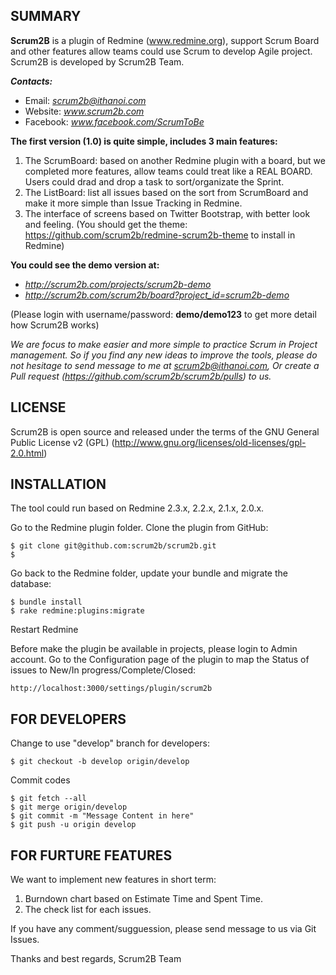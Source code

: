 SUMMARY
-------

**Scrum2B** is a plugin of Redmine (www.redmine.org), support Scrum Board and other features allow teams could use Scrum to develop Agile project.
Scrum2B is developed by Scrum2B Team.

***Contacts:***
- Email: *scrum2b@ithanoi.com*
- Website: *www.scrum2b.com*
- Facebook: *www.facebook.com/ScrumToBe*


**The first version (1.0) is quite simple, includes 3 main features:**

1. The ScrumBoard: based on another Redmine plugin with a board, but we completed more features, allow teams could treat like a REAL BOARD.
Users could drad and drop a task to sort/organizate the Sprint.
2. The ListBoard: list all issues based on the sort from ScrumBoard and make it more simple than Issue Tracking in Redmine.
3. The interface of screens based on Twitter Bootstrap, with better look and feeling.
(You should get the theme: https://github.com/scrum2b/redmine-scrum2b-theme to install in Redmine)

**You could see the demo version at:**
- *http://scrum2b.com/projects/scrum2b-demo*
- *http://scrum2b.com/scrum2b/board?project_id=scrum2b-demo*

(Please login with username/password: **demo/demo123** to get more detail how Scrum2B works)

*We are focus to make easier and more simple to practice Scrum in Project management. 
So if you find any new ideas to improve the tools, please do not hesitage to send message to me at scrum2b@ithanoi.com, 
Or create a Pull request (https://github.com/scrum2b/scrum2b/pulls) to us.*


LICENSE
-------

Scrum2B is open source and released under the terms of the GNU General Public License v2 (GPL)  (http://www.gnu.org/licenses/old-licenses/gpl-2.0.html)


INSTALLATION
------------

The tool could run based on Redmine 2.3.x, 2.2.x, 2.1.x, 2.0.x.

Go to the Redmine plugin folder. Clone the plugin from GitHub:
    
    $ git clone git@github.com:scrum2b/scrum2b.git
    $ 

Go back to the Redmine folder, update your bundle and migrate the database:

    $ bundle install
    $ rake redmine:plugins:migrate

Restart Redmine

Before make the plugin be available in projects, please login to Admin account.
Go to the Configuration page of the plugin to map the Status of issues to New/In progress/Complete/Closed:

    http://localhost:3000/settings/plugin/scrum2b 



FOR DEVELOPERS
--------------

Change to use "develop" branch for developers:

    $ git checkout -b develop origin/develop

Commit codes
  
    $ git fetch --all
    $ git merge origin/develop
    $ git commit -m "Message Content in here"
    $ git push -u origin develop


FOR FURTURE FEATURES
--------------------

We want to implement new features in short term:

1. Burndown chart based on Estimate Time and Spent Time.
2. The check list for each issues.

If you have any comment/sugguession, please send message to us via Git Issues.

Thanks and best regards,
Scrum2B Team


